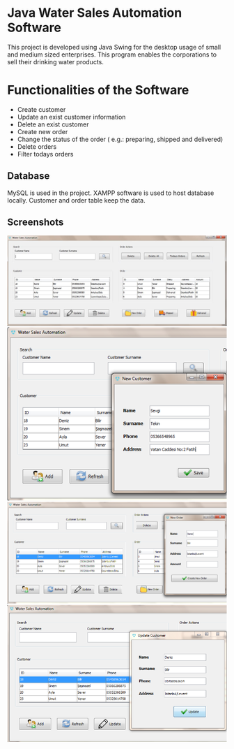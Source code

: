 # Java Water Sales Automation Software

This project is developed using Java Swing for the desktop usage of small and medium sized enterprises. This program enables the corporations to sell their drinking water products. 


# Functionalities of the Software
- Create customer
- Update an exist customer information
- Delete an exist customer
- Create new order
- Change the status of the order ( e.g.: preparing, shipped and delivered)
- Delete orders
- Filter todays orders


## Database

MySQL is used in the project. XAMPP software is used to host database locally. 
Customer and order table keep the data.

## Screenshots

![MainFrame](https://github.com/sinem-sasmazel/java_water_sales_automation/blob/master/screenshots/mainFrame.png)
![NewCustomer](https://github.com/sinem-sasmazel/java_water_sales_automation/blob/master/screenshots/NewCustomer.png)
![NewOrder](https://github.com/sinem-sasmazel/java_water_sales_automation/blob/master/screenshots/NewOrder.png)
![UpdateCustomer](https://github.com/sinem-sasmazel/java_water_sales_automation/blob/master/screenshots/UpdateCustomer.png)
